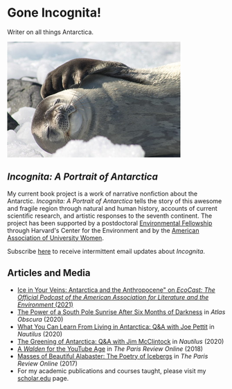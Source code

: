 # Gone Incognita!
Writer on all things Antarctica.

![Weddell Seal courtesy of Beth Simmons](/assets/images/seal_small.jpg)

## _Incognita: A Portrait of Antarctica_
My current book project is a work of narrative nonfiction about the Antarctic. _Incognita: A Portrait of Antarctica_ tells the story of this awesome and fragile region through natural and human history, accounts of current scientific research, and artistic responses to the seventh continent. The project has been supported by a postdoctoral <a href="https://environment.harvard.edu/people/marissa-elizabeth-grunes" target="_blank">Environmental Fellowship</a> through Harvard's Center for the Environment and by the <a href="https://www.aauw.org/" target="_blank">American Association of University Women</a>.

Subscribe <a href="http://eepurl.com/hnk5d5" target="blank">here</a> to receive intermittent email updates about _Incognita_.

## Articles and Media
* <a href="https://www.environmentandsociety.org/mml/asle-ecocast-ice-your-veins-antarctica-anthropocene-marissa-grunes" target="_blank">Ice in Your Veins: Antarctica and the Anthropocene" on <i>EcoCast: The Official Podcast of the American Association for Literature and the Environment</i> (2021)
* <a href="https://www.atlasobscura.com/articles/south-pole-sunrise-summer-antarctica" target="_blank">The Power of a South Pole Sunrise After Six Months of Darkness</a> in <i>Atlas Obscura</i> (2020)
* <a href="http://nautil.us/issue/92/frontiers/what-you-can-learn-from-living-in-antarctica" target="_blank">What You Can Learn From Living in Antarctica: Q&A with Joe Pettit</a> in <i>Nautilus</i> (2020) 
* <a href="http://nautil.us/issue/90/something-green/the-greening-of-antarctica" target="_blank">The Greening of Antarctica: Q&A with Jim McClintock</a> in _Nautilus_ (2020)
* <a href="https://www.theparisreview.org/blog/2018/02/06/walden-youtube-age/" target="_blank">A <i>Walden</i> for the YouTube Age</a> in _The Paris Review Online_ (2018)
* <a href="https://www.theparisreview.org/blog/2017/07/20/masses-of-beautiful-alabaster" target="_blank">Masses of Beautiful Alabaster: The Poetry of Icebergs</a> in _The Paris Review Online_ (2017)
* For my academic publications and courses taught, please visit my <a href="https://scholar.harvard.edu/grunes" target="_blank">scholar.edu</a> page.

